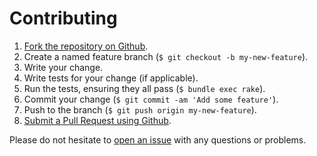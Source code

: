 Contributing
============

1. [Fork the repository on Github](https://help.github.com/articles/fork-a-repo).
2. Create a named feature branch (`$ git checkout -b my-new-feature`).
3. Write your change.
4. Write tests for your change (if applicable).
5. Run the tests, ensuring they all pass (`$ bundle exec rake`).
6. Commit your change (`$ git commit -am 'Add some feature'`).
7. Push to the branch (`$ git push origin my-new-feature`).
8. [Submit a Pull Request using Github](https://help.github.com/articles/creating-a-pull-request).

Please do not hesitate to [open an issue](https://github.com/onddo/partition_resize-cookbook/issues/new) with any questions or problems.

